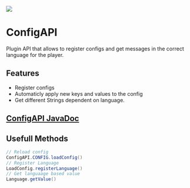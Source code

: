 [![](https://maven.gaminglounge.me/api/badge/latest/gaminglounge/me/gaminglounge/config-api?color=40c14a&name=Config%20API&prefix=v&filter=none:SNAPSHOT)](https://maven.gaminglounge.me/javadoc/gaminglounge/me/gaminglounge/config-api/latest)

# ConfigAPI

Plugin API that allows to register configs and get messages in the correct language for the player.

## Features

- Register configs
- Automaticly apply new keys and values to the config
- Get different Strings dependent on language.

## [ConfigAPI JavaDoc](https://maven.gaminglounge.me/javadoc/gaminglounge/me/gaminglounge/config-api/latest)

## Usefull Methods

```java
// Reload config
ConfigAPI.CONFIG.loadConfig()
// Register Language
LoadConfig.registerLanguage()
// Get languaage based value
Language.getValue()
```

